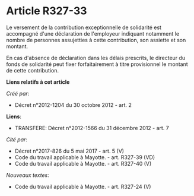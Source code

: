# Article R327-33

Le versement de la contribution exceptionnelle de solidarité est accompagné d'une déclaration de l'employeur indiquant
notamment le nombre de personnes assujetties à cette contribution, son assiette et son montant. 

En cas d'absence de déclaration dans les délais prescrits, le directeur du fonds de solidarité peut fixer forfaitairement à
titre provisionnel le montant de cette contribution.

**Liens relatifs à cet article**

_Créé par_:

  - Décret n°2012-1204 du 30 octobre 2012 - art. 2

**Liens**:

  - TRANSFERE: Décret n°2012-1566 du 31 décembre 2012 - art. 7

_Cité par_:

  - Décret n°2017-826 du 5 mai 2017 - art. 5 (V)
  - Code du travail applicable à Mayotte. - art. R327-39 (VD)
  - Code du travail applicable à Mayotte. - art. R327-40 (V)

_Nouveaux textes_:

  - Code du travail applicable à Mayotte. - art. R327-24 (V)
